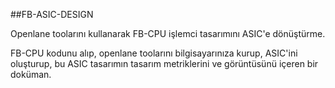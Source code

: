##FB-ASIC-DESIGN

Openlane toolarını kullanarak FB-CPU işlemci tasarımını ASIC'e dönüştürme.

FB-CPU kodunu alıp, openlane toolarını bilgisayarınıza kurup, ASIC'ini oluşturup, bu ASIC tasarımın tasarım metriklerini ve görüntüsünü içeren bir doküman.
